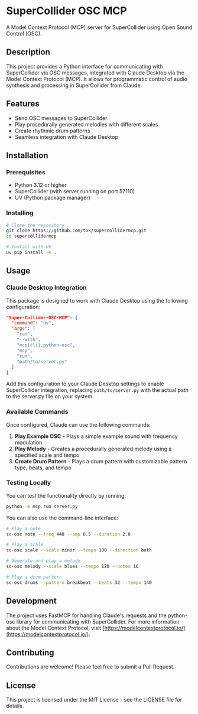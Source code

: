# SuperCollider OSC MCP

A Model Context Protocol (MCP) server for SuperCollider using Open Sound Control (OSC).

## Description

This project provides a Python interface for communicating with SuperCollider via OSC messages, integrated with Claude Desktop via the Model Context Protocol (MCP). It allows for programmatic control of audio synthesis and processing in SuperCollider from Claude.

## Features

- Send OSC messages to SuperCollider
- Play procedurally generated melodies with different scales
- Create rhythmic drum patterns
- Seamless integration with Claude Desktop

## Installation

### Prerequisites

- Python 3.12 or higher
- SuperCollider (with server running on port 57110)
- UV (Python package manager)

### Installing

```bash
# Clone the repository
git clone https://github.com/tok/supercollidermcp.git
cd supercollidermcp

# Install with UV
uv pip install -e .
```

## Usage

### Claude Desktop Integration

This package is designed to work with Claude Desktop using the following configuration:

```json
"Super-Collider-OSC-MCP": {
  "command": "uv",
  "args": [
    "run",
    "--with",
    "mcp[cli],python-osc",
    "mcp",
    "run",
    "path/to/server.py"
  ]
}
```

Add this configuration to your Claude Desktop settings to enable SuperCollider integration, replacing `path/to/server.py` with the actual path to the server.py file on your system.

### Available Commands

Once configured, Claude can use the following commands:

1. **Play Example OSC** - Plays a simple example sound with frequency modulation
2. **Play Melody** - Creates a procedurally generated melody using a specified scale and tempo
3. **Create Drum Pattern** - Plays a drum pattern with customizable pattern type, beats, and tempo

### Testing Locally

You can test the functionality directly by running:

```bash
python -m mcp.run server.py
```

You can also use the command-line interface:

```bash
# Play a note
sc-osc note --freq 440 --amp 0.5 --duration 2.0

# Play a scale
sc-osc scale --scale minor --tempo 100 --direction both

# Generate and play a melody
sc-osc melody --scale blues --tempo 120 --notes 16

# Play a drum pattern
sc-osc drums --pattern breakbeat --beats 32 --tempo 140
```

## Development

The project uses FastMCP for handling Claude's requests and the python-osc library for communicating with SuperCollider. For more information about the Model Context Protocol, visit [https://modelcontextprotocol.io/](https://modelcontextprotocol.io/).

## Contributing

Contributions are welcome! Please feel free to submit a Pull Request.

## License

This project is licensed under the MIT License - see the LICENSE file for details.
